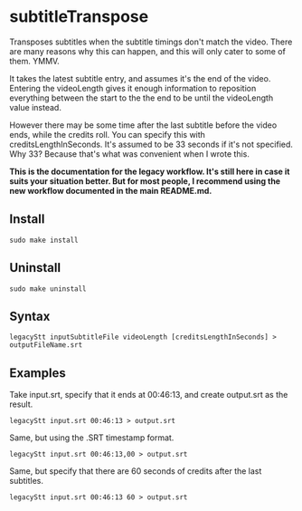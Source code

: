 # subtitleTranspose

Transposes subtitles when the subtitle timings don't match the video. There are many reasons why this can happen, and this will only cater to some of them. YMMV.

It takes the latest subtitle entry, and assumes it's the end of the video. Entering the videoLength gives it enough information to reposition everything between the start to the the end to be until the videoLength value instead.

However there may be some time after the last subtitle before the video ends, while the credits roll. You can specify this with creditsLengthInSeconds. It's assumed to be 33 seconds if it's not specified. Why 33? Because that's what was convenient when I wrote this.

**This is the documentation for the legacy workflow. It's still here in case it suits your situation better. But for most people, I recommend using the new workflow documented in the main README.md.**

## Install

```
sudo make install
```

## Uninstall

```
sudo make uninstall
```

## Syntax
```
legacyStt inputSubtitleFile videoLength [creditsLengthInSeconds] > outputFileName.srt
```

## Examples

Take input.srt, specify that it ends at 00:46:13, and create output.srt as the result.
```
legacyStt input.srt 00:46:13 > output.srt
```

Same, but using the .SRT timestamp format.
```
legacyStt input.srt 00:46:13,00 > output.srt
```

Same, but specify that there are 60 seconds of credits after the last subtitles.
```
legacyStt input.srt 00:46:13 60 > output.srt
```
